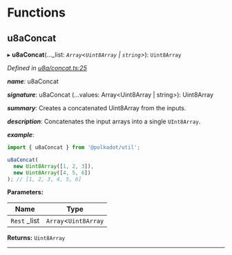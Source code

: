 

# Functions

<a id="u8aconcat"></a>

##  u8aConcat

▸ **u8aConcat**(..._list: *`Array`<`Uint8Array` | `string`>*): `Uint8Array`

*Defined in [u8a/concat.ts:25](https://github.com/polkadot-js/common/blob/2aba82e/packages/util/src/u8a/concat.ts#L25)*

*__name__*: u8aConcat

*__signature__*: u8aConcat (...values: Array<Uint8Array | string>): Uint8Array

*__summary__*: Creates a concatenated Uint8Array from the inputs.

*__description__*: Concatenates the input arrays into a single `UInt8Array`.

*__example__*:   

```javascript
import { u8aConcat } from '@polkadot/util';

u8aConcat(
  new Uint8Array([1, 2, 3]),
  new Uint8Array([4, 5, 6])
); // [1, 2, 3, 4, 5, 6]
```

**Parameters:**

| Name | Type |
| ------ | ------ |
| `Rest` _list | `Array`<`Uint8Array` | `string`> |

**Returns:** `Uint8Array`

___

